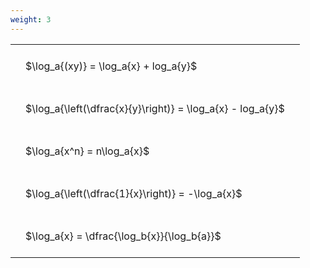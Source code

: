 ```yaml
---
weight: 3
---
```


<style type="text/css">
#T_4ce40 th.col_heading {
  text-align: left;
  font-size: 1em;
}
#T_4ce40 td {
  text-align: left;
  font-size: 1em;
  padding: 1.5em;
}
</style>
<table id="T_4ce40">
  <thead>
  </thead>
  <tbody>
    <tr>
      <td id="T_4ce40_row0_col0" class="data row0 col0" >$\log_a{(xy)} = \log_a{x} + log_a{y}$</td>
    </tr>
    <tr>
      <td id="T_4ce40_row1_col0" class="data row1 col0" >$\log_a{\left(\dfrac{x}{y}\right)} = \log_a{x} - log_a{y}$</td>
    </tr>
    <tr>
      <td id="T_4ce40_row2_col0" class="data row2 col0" >$\log_a{x^n} = n\log_a{x}$</td>
    </tr>
    <tr>
      <td id="T_4ce40_row3_col0" class="data row3 col0" >$\log_a{\left(\dfrac{1}{x}\right)} = -\log_a{x}$</td>
    </tr>
    <tr>
      <td id="T_4ce40_row4_col0" class="data row4 col0" >$\log_a{x} = \dfrac{\log_b{x}}{\log_b{a}}$</td>
    </tr>
  </tbody>
</table>

